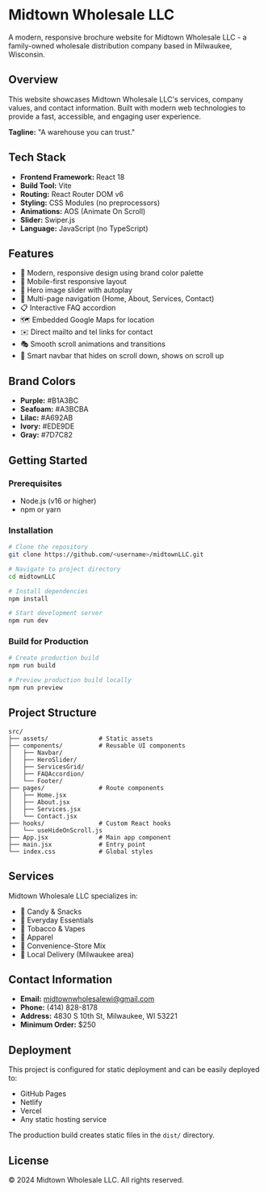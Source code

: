 # Midtown Wholesale LLC

A modern, responsive brochure website for Midtown Wholesale LLC - a family-owned wholesale distribution company based in Milwaukee, Wisconsin.

## Overview

This website showcases Midtown Wholesale LLC's services, company values, and contact information. Built with modern web technologies to provide a fast, accessible, and engaging user experience.

**Tagline:** "A warehouse you can trust."

## Tech Stack

- **Frontend Framework:** React 18
- **Build Tool:** Vite
- **Routing:** React Router DOM v6
- **Styling:** CSS Modules (no preprocessors)
- **Animations:** AOS (Animate On Scroll)
- **Slider:** Swiper.js
- **Language:** JavaScript (no TypeScript)

## Features

- 🎨 Modern, responsive design using brand color palette
- 📱 Mobile-first responsive layout
- 🎠 Hero image slider with autoplay
- 📄 Multi-page navigation (Home, About, Services, Contact)
- 📋 Interactive FAQ accordion
- 🗺️ Embedded Google Maps for location
- ✉️ Direct mailto and tel links for contact
- 🎭 Smooth scroll animations and transitions
- 🧭 Smart navbar that hides on scroll down, shows on scroll up

## Brand Colors

- **Purple:** #B1A3BC
- **Seafoam:** #A3BCBA  
- **Lilac:** #A692AB
- **Ivory:** #EDE9DE
- **Gray:** #7D7C82

## Getting Started

### Prerequisites

- Node.js (v16 or higher)
- npm or yarn

### Installation

```bash
# Clone the repository
git clone https://github.com/<username>/midtownLLC.git

# Navigate to project directory
cd midtownLLC

# Install dependencies
npm install

# Start development server
npm run dev
```

### Build for Production

```bash
# Create production build
npm run build

# Preview production build locally
npm run preview
```

## Project Structure

```
src/
├── assets/              # Static assets
├── components/          # Reusable UI components
│   ├── Navbar/
│   ├── HeroSlider/
│   ├── ServicesGrid/
│   ├── FAQAccordion/
│   └── Footer/
├── pages/               # Route components
│   ├── Home.jsx
│   ├── About.jsx
│   ├── Services.jsx
│   └── Contact.jsx
├── hooks/               # Custom React hooks
│   └── useHideOnScroll.js
├── App.jsx              # Main app component
├── main.jsx             # Entry point
└── index.css            # Global styles
```

## Services

Midtown Wholesale LLC specializes in:

- 🍬 Candy & Snacks
- 🧻 Everyday Essentials  
- 🚬 Tobacco & Vapes
- 👕 Apparel
- 🛒 Convenience-Store Mix
- 🚚 Local Delivery (Milwaukee area)

## Contact Information

- **Email:** midtownwholesalewi@gmail.com
- **Phone:** (414) 828-8178
- **Address:** 4830 S 10th St, Milwaukee, WI 53221
- **Minimum Order:** $250

## Deployment

This project is configured for static deployment and can be easily deployed to:

- GitHub Pages
- Netlify
- Vercel
- Any static hosting service

The production build creates static files in the `dist/` directory.

## License

© 2024 Midtown Wholesale LLC. All rights reserved.
